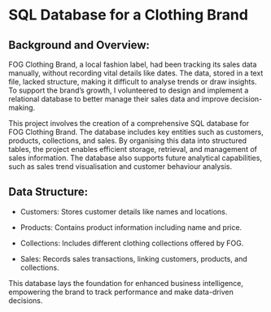 # SQL Database for a Clothing Brand
## Background and Overview:

FOG Clothing Brand, a local fashion label, had been tracking its sales data manually, without recording vital details like dates. The data, stored in a text file, lacked structure, making it difficult to analyse trends or draw insights. To support the brand’s growth, I volunteered to design and implement a relational database to better manage their sales data and improve decision-making.

This project involves the creation of a comprehensive SQL database for FOG Clothing Brand. The database includes key entities such as customers, products, collections, and sales. By organising this data into structured tables, the project enables efficient storage, retrieval, and management of sales information. The database also supports future analytical capabilities, such as sales trend visualisation and customer behaviour analysis.

## Data Structure:

- Customers: Stores customer details like names and locations.

- Products: Contains product information including name and price.

- Collections: Includes different clothing collections offered by FOG.

- Sales: Records sales transactions, linking customers, products, and collections.


This database lays the foundation for enhanced business intelligence, empowering the brand to track performance and make data-driven decisions.

